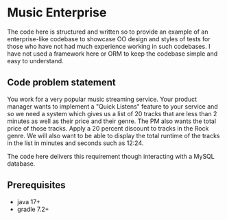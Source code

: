 # Music Enterprise

The code here is structured and written so to provide an example of an enterprise-like codebase to showcase OO design 
and styles of tests for those who have not had much experience working in such codebases. I have not used a framework
here or ORM to keep the codebase simple and easy to understand.

## Code problem statement
You work for a very popular music streaming service. Your product manager wants to implement a "Quick Listens" 
feature to your service and so we need a system which gives us a list of 20 tracks that are less than 2 minutes 
as well as their price and their genre.
The PM also wants the total price of those tracks. Apply a 20 percent discount to tracks in the Rock genre.
We will also want to be able to display the total runtime of the tracks in the list in minutes and seconds 
such as 12:24.

The code here delivers this requirement though interacting with a MySQL database.

## Prerequisites

- java 17+
- gradle 7.2+
